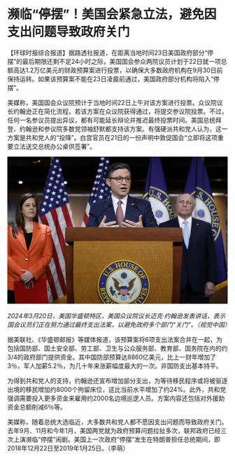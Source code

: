 # 濒临“停摆”！美国会紧急立法，避免因支出问题导致政府关门

【环球时报综合报道】据路透社报道，在距离当地时间23日美国政府部分“停摆”的最后期限还剩不足24小时之际，美国国会参众两院议员计划于22日就一项总额高达1.2万亿美元的财政预算案进行投票，以确保大多数政府机构在9月30日前保持运转。如果该预算案不能在23日凌晨前通过，美国政府部分机构将陷入“停摆”。

美媒称，美国国会众议院预计于当地时间22日上午对该方案进行投票。众议院议长约翰逊正在简化流程。若该方案在众议院获得通过，将提交参议院投票。不过，任何一名参议员提出异议，都有可能延长辩论并推迟最终投票时间。美国总统拜登、约翰逊和参议院多数党领袖舒默都支持该方案。有强硬派共和党人认为，这一方案是共和党人的“投降”。白宫官员在21日的一份声明中敦促国会“立即将这项重要立法送交总统办公桌供签署”。

![d6f0e8e16809bafc5d70aa4091e14b81.jpg](https://raw.githubusercontent.com/qqhsx/qqnews_image/main/2024/03/23/濒临“停摆”！美国会紧急立法，避免因支出问题导致政府关门/d6f0e8e16809bafc5d70aa4091e14b81.jpg)

_2024年3月20日，美国华盛顿特区，美国众议院议长迈克·约翰逊发表讲话，表示国会议员们正在努力通过最终支出法案，以避免政府多个部门“关门”。（视觉中国）_

据美联社、《华盛顿邮报》等媒体报道，该预算案将6项支出法案合并在一起，为包括国防部、国土安全部、劳工部、卫生与公众服务部、教育部、国务院在内的约3/4的政府部门提供资金。其中国防部预算达8860亿美元，比上一财年增加了3％，军人加薪5.2％，为几十年来涨薪幅度最大的一次。非国防支出基本持平。

为得到共和党人的支持，约翰逊还宣布增加部分支出，为等待移民程序或将被驱逐出境的移民增加约8000个拘留床位，这比当前水平增加了约24%。此外，共和党强调需要投入更多资金来雇用约2000名边境巡逻人员。方案内容还包括对外援助资金总额削减6％等。

美媒称，随着总统大选临近，大多数共和党人都不愿因支出问题而导致政府关门。去年9月、11月和今年1月，美国两党就为政府预算问题拉扯多次，联邦政府已经三次上演濒临“停摆”闹剧。美国上一次政府“停摆”发生在特朗普担任总统期间，即2018年12月22日至2019年1月25日。（李萌）

